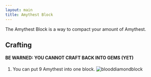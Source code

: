 ```yaml
---
layout: main
title: Amythest Block
---
```


The Amythest Block is a way to compact your amount of Amythest.

## Crafting

#### **BE WARNED: YOU CANNOT CRAFT BACK INTO GEMS (YET)**

1) You can put 9 Amythest into one block.
![blooddiamondblock](https://t.gyazo.com/teams/chew/3a59a053005df25e9ec04a7dfb1afe2a.png)
